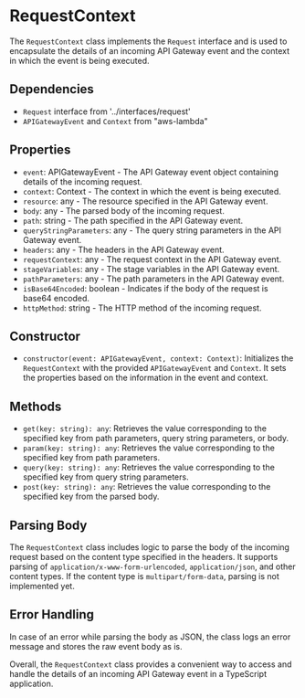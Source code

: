# RequestContext

The `RequestContext` class implements the `Request` interface and is used to encapsulate the details of an incoming API Gateway event and the context in which the event is being executed.

## Dependencies

- `Request` interface from '../interfaces/request'
- `APIGatewayEvent` and `Context` from "aws-lambda"

## Properties

- `event`: APIGatewayEvent - The API Gateway event object containing details of the incoming request.
- `context`: Context - The context in which the event is being executed.
- `resource`: any - The resource specified in the API Gateway event.
- `body`: any - The parsed body of the incoming request.
- `path`: string - The path specified in the API Gateway event.
- `queryStringParameters`: any - The query string parameters in the API Gateway event.
- `headers`: any - The headers in the API Gateway event.
- `requestContext`: any - The request context in the API Gateway event.
- `stageVariables`: any - The stage variables in the API Gateway event.
- `pathParameters`: any - The path parameters in the API Gateway event.
- `isBase64Encoded`: boolean - Indicates if the body of the request is base64 encoded.
- `httpMethod`: string - The HTTP method of the incoming request.

## Constructor

- `constructor(event: APIGatewayEvent, context: Context)`: Initializes the `RequestContext` with the provided `APIGatewayEvent` and `Context`. It sets the properties based on the information in the event and context.

## Methods

- `get(key: string): any`: Retrieves the value corresponding to the specified key from path parameters, query string parameters, or body.
- `param(key: string): any`: Retrieves the value corresponding to the specified key from path parameters.
- `query(key: string): any`: Retrieves the value corresponding to the specified key from query string parameters.
- `post(key: string): any`: Retrieves the value corresponding to the specified key from the parsed body.

## Parsing Body

The `RequestContext` class includes logic to parse the body of the incoming request based on the content type specified in the headers. It supports parsing of `application/x-www-form-urlencoded`, `application/json`, and other content types. If the content type is `multipart/form-data`, parsing is not implemented yet.

## Error Handling

In case of an error while parsing the body as JSON, the class logs an error message and stores the raw event body as is.

Overall, the `RequestContext` class provides a convenient way to access and handle the details of an incoming API Gateway event in a TypeScript application.